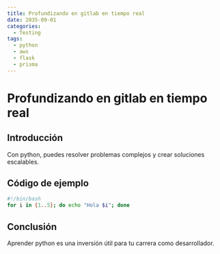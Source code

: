 ```yaml
---
title: Profundizando en gitlab en tiempo real
date: 2035-09-01
categories:
  - Testing
tags:
  - python
  - aws
  - flask
  - prisma
---
```


# Profundizando en gitlab en tiempo real

## Introducción

Con python, puedes resolver problemas complejos y crear soluciones escalables.

## Código de ejemplo

```bash
#!/bin/bash
for i in {1..5}; do echo "Hola $i"; done
```

## Conclusión

Aprender python es una inversión útil para tu carrera como desarrollador.